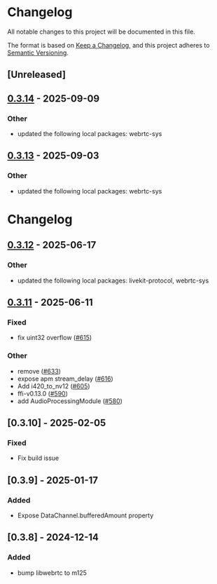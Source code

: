 # Changelog

All notable changes to this project will be documented in this file.

The format is based on [Keep a Changelog](https://keepachangelog.com/en/1.0.0/),
and this project adheres to [Semantic Versioning](https://semver.org/spec/v2.0.0.html).

## [Unreleased]

## [0.3.14](https://github.com/livekit/rust-sdks/compare/rust-sdks/libwebrtc@0.3.13...rust-sdks/libwebrtc@0.3.14) - 2025-09-09

### Other

- updated the following local packages: webrtc-sys

## [0.3.13](https://github.com/livekit/rust-sdks/compare/rust-sdks/libwebrtc@0.3.12...rust-sdks/libwebrtc@0.3.13) - 2025-09-03

### Other

- updated the following local packages: webrtc-sys
# Changelog

## [0.3.12](https://github.com/livekit/rust-sdks/compare/rust-sdks/libwebrtc@0.3.11...rust-sdks/libwebrtc@0.3.12) - 2025-06-17

### Other

- updated the following local packages: livekit-protocol, webrtc-sys

## [0.3.11](https://github.com/livekit/rust-sdks/compare/rust-sdks/libwebrtc@0.3.10...rust-sdks/libwebrtc@0.3.11) - 2025-06-11

### Fixed

- fix uint32 overflow ([#615](https://github.com/livekit/rust-sdks/pull/615))

### Other

- remove ([#633](https://github.com/livekit/rust-sdks/pull/633))
- expose apm stream_delay ([#616](https://github.com/livekit/rust-sdks/pull/616))
- Add i420_to_nv12 ([#605](https://github.com/livekit/rust-sdks/pull/605))
- ffi-v0.13.0 ([#590](https://github.com/livekit/rust-sdks/pull/590))
- add AudioProcessingModule ([#580](https://github.com/livekit/rust-sdks/pull/580))

## [0.3.10] - 2025-02-05

### Fixed

- Fix build issue

## [0.3.9] - 2025-01-17

### Added

- Expose DataChannel.bufferedAmount property

## [0.3.8] - 2024-12-14

### Added

- bump libwebrtc to m125
